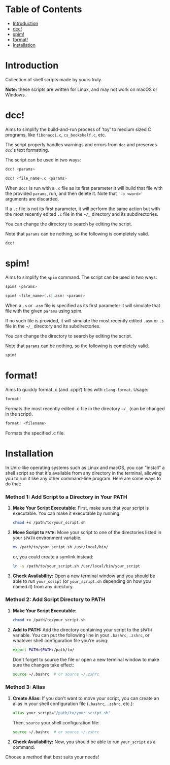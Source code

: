 # Table of Contents

- [Introduction](#introduction)
- [dcc!](#dcc)
- [spim!](#spim)
- [format!](#format)
- [Installation](#installation)


# Introduction
Collection of shell scripts made by yours truly. 

**Note:** these scripts are written for Linux, and may not work on macOS or Windows.


# dcc!
Aims to simplify the build-and-run process of 'toy' to medium sized C programs, like `fibonacci.c`, `cs_bookshelf.c`, etc. 

The script properly handles warnings and errors from `dcc` and preserves `dcc`'s text formatting.

The script can be used in two ways:

```bash
dcc! <params>
```

```bash
dcc! <file_name>.c <params>
```
When `dcc!` is run with a `.c` file as its first parameter it will build that file with the provided `params`, run, and then delete it. Note that `'-o <word>'` arguments are discarded. 

If a `.c` file is not its first parameter, it will perform the same action but with the most recently edited `.c` file in the `~/_` directory and its subdirectories. 

You can change the directory to search by editing the script. 

Note that `params` can be nothing, so the following is completely valid.
```bash
dcc!
```


# spim!
Aims to simplify the `spim` command. The script can be used in two ways:
```bash
spim! <params>
```

```bash
spim! <file_name>(.s|.asm) <params>
```
When a `.s` or `.asm` file is specified as its first parameter it will simulate that file with the given `params` using spim. 

If no such file is provided, it will simulate the most recently edited `.asm` or `.s` file in the `~/_` directory and its subdirectories. 

You can change the directory to search by editing the script.

Note that `params` can be nothing, so the following is completely valid.
```bash
spim!
```


# format!
Aims to quickly format .c (and .cpp?) files with `clang-format`. Usage:
```bash
format!
```
Formats the most recently edited .c file in the directory `~/_` (can be changed in the script).

```bash
format! <filename>
```
Formats the specified .c file.






# Installation

In Unix-like operating systems such as Linux and macOS, you can "install" a shell script so that it's available from any directory in the terminal, allowing you to run it like any other command-line program. Here are some ways to do that:

### Method 1: Add Script to a Directory in Your PATH

1. **Make Your Script Executable:** First, make sure that your script is executable. You can make it executable by running:
    ```bash
    chmod +x /path/to/your_script.sh
    ```

2. **Move Script to `PATH`:** Move your script to one of the directories listed in your `$PATH` environment variable.
    ```bash
    mv /path/to/your_script.sh /usr/local/bin/
    ```
   or, you could create a symlink instead:
    ```bash
    ln -s /path/to/your_script.sh /usr/local/bin/your_script
    ```
   
3. **Check Availability:** Open a new terminal window and you should be able to run `your_script` (or `your_script.sh` depending on how you named it) from any directory.

### Method 2: Add Script Directory to PATH

1. **Make Your Script Executable:**
    ```bash
    chmod +x /path/to/your_script.sh
    ```

2. **Add to PATH:** Add the directory containing your script to the `$PATH` variable. You can put the following line in your `.bashrc`, `.zshrc`, or whatever shell configuration file you're using:
    ```bash
    export PATH=$PATH:/path/to/
    ```
   Don't forget to source the file or open a new terminal window to make sure the changes take effect:
    ```bash
    source ~/.bashrc  # or source ~/.zshrc
    ```

### Method 3: Alias

1. **Create Alias:** If you don't want to move your script, you can create an alias in your shell configuration file (`.bashrc`, `.zshrc`, etc.):
    ```bash
    alias your_script="/path/to/your_script.sh"
    ```
   Then, `source` your shell configuration file:
    ```bash
    source ~/.bashrc  # or source ~/.zshrc
    ```

2. **Check Availability:** Now, you should be able to run `your_script` as a command.

Choose a method that best suits your needs!